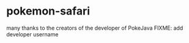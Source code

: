# pokemon-safari

many thanks to the creators of the developer of PokeJava FIXME: add developer username 